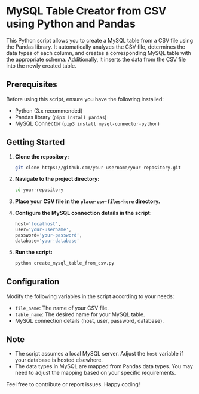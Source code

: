 # MySQL Table Creator from CSV using Python and Pandas

This Python script allows you to create a MySQL table from a CSV file using the Pandas library. It automatically analyzes the CSV file, determines the data types of each column, and creates a corresponding MySQL table with the appropriate schema. Additionally, it inserts the data from the CSV file into the newly created table.

## Prerequisites

Before using this script, ensure you have the following installed:

- Python (3.x recommended)
- Pandas library (`pip3 install pandas`)
- MySQL Connector (`pip3 install mysql-connector-python`)

## Getting Started

1. **Clone the repository:**

    ```bash
    git clone https://github.com/your-username/your-repository.git
    ```

2. **Navigate to the project directory:**

    ```bash
    cd your-repository
    ```

3. **Place your CSV file in the `place-csv-files-here` directory.**

4. **Configure the MySQL connection details in the script:**

    ```python
    host='localhost',
    user='your-username',
    password='your-password',
    database='your-database'
    ```

5. **Run the script:**

    ```bash
    python create_mysql_table_from_csv.py
    ```

## Configuration

Modify the following variables in the script according to your needs:

- `file_name`: The name of your CSV file.
- `table_name`: The desired name for your MySQL table.
- MySQL connection details (host, user, password, database).

## Note

- The script assumes a local MySQL server. Adjust the `host` variable if your database is hosted elsewhere.
- The data types in MySQL are mapped from Pandas data types. You may need to adjust the mapping based on your specific requirements.

Feel free to contribute or report issues. Happy coding!


